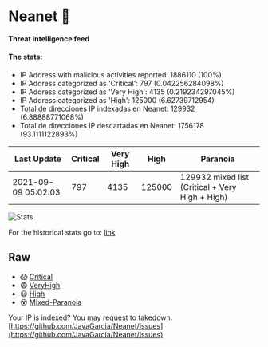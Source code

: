 # Neanet :hocho:
#### Threat intelligence feed
#### The stats:

- IP Address with malicious activities reported: 1886110 (100%)
- IP Address categorized as 'Critical':  797 (0.042256284098%)
- IP Address categorized as 'Very High':  4135 (0.219234297045%)
- IP Address categorized as 'High':  125000 (6.62739712954)
- Total de direcciones IP indexadas en Neanet:  129932 (6.88888771068%)
- Total de direcciones IP descartadas en Neanet:  1756178 (93.1111122893%)

| Last Update | Critical | Very High | High | Paranoia |
| --- | --- | --- | --- | --- |
| 2021-09-09 05:02:03 | 797 | 4135 | 125000 | 129932 mixed list (Critical + Very High + High)|

![Stats](https://docs.google.com/spreadsheets/d/e/2PACX-1vSnaNMIXVabIpDJjufMlzH7poXnshF3mgd8Is1g9ytUEzVsP5my4Trn8f-xkoLLQ38xpL3HtmUexLo6/pubchart?oid=501124687&format=image)

For the historical stats go to: [link](/stats.csv)
## Raw
- :scream: [Critical](https://raw.githubusercontent.com/JavaGarcia/Neanet/master/blacklists/neanet_critical.txt)
- :fearful: [VeryHigh](https://raw.githubusercontent.com/JavaGarcia/Neanet/master/blacklists/neanet_veryHigh.txtt)
- :frowning: [High](https://raw.githubusercontent.com/JavaGarcia/Neanet/master/blacklists/neanet_high.txt)
- :dizzy_face: [Mixed-Paranoia](https://raw.githubusercontent.com/JavaGarcia/Neanet/master/blacklists/neanet_all.txt)


Your IP is indexed? You may request to takedown. [https://github.com/JavaGarcia/Neanet/issues](https://github.com/JavaGarcia/Neanet/issues)

































































































































































































































































































































































































































































































































































































































































































































































































































































































































































































































































































































































































































































































































































































































































































































































































































































































































































































































































































































































































































































































































































































































































































































































































































































































































































































































































































































































































































































































































































































































































































































































































































































































































































































































































































































































































































































































































































































































































































































































































































































































































































































































































































































































































































































































































































































































































































































































































































































































































































































































































































































































































































































































































































































































































































































































































































































































































































































































































































































































































































































































































































































































































































































































































































































































































































































































































































































































































































































































































































































































































































































































































































































































































































































































































































































































































































































































































































































































































































































































































































































































































































































































































































































































































































































































































































































































































































































































































































